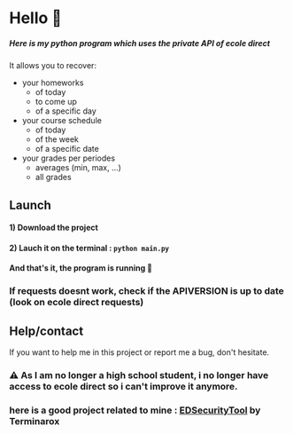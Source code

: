 # Hello 👋

##### Here is my python program which uses the private API of ecole direct

It allows you to recover:
 - your homeworks
    - of today
    - to come up
    - of a specific day
 - your course schedule
    - of today
    - of the week
    - of a specific date
 - your grades per periodes
    - averages (min, max, ...)
    - all grades

## Launch

#### 1) Download the project

#### 2) Lauch it on the terminal : `python main.py`

#### And that's it, the program is running 🎉

### If requests doesnt work, check if the APIVERSION is up to date (look on ecole direct requests)  
## Help/contact
If you want to help me in this project or report me a bug, don't hesitate.

### ⚠ As I am no longer a high school student, i no longer have access to ecole direct so i can't improve it anymore.
### here is a good project related to mine : [EDSecurityTool](https://github.com/Terminarox/EDSecurityTool-ecoledirecte-brute-force) by Terminarox

